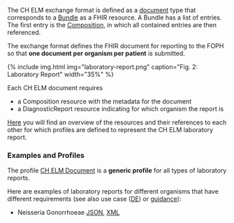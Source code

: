 The CH ELM exchange format is defined as a [document](https://hl7.org/fhir/R4/documents.html) type that corresponds to a [Bundle](https://hl7.org/fhir/R4/bundle.html) as a FHIR resource. A Bundle has a list of entries. The first entry is the [Composition](https://hl7.org/fhir/R4/composition.html), in which all contained entries are then referenced.

The exchange format defines the FHIR document for reporting to the FOPH so that **one document per organism per patient** is submitted. 

{% include img.html img="laboratory-report.png" caption="Fig. 2: Laboratory Report" width="35%" %}

Each CH ELM document requires

- a Composition resource with the metadata for the document
- a DiagnosticReport resource indicating for which organism the report is

[Here](profiles.html#overview) you will find an overview of the resources and their references to each other for which profiles are defined to represent the CH ELM laboratory report.

### Examples and Profiles
The profile [CH ELM Document](StructureDefinition-ch-elm-document.html) is a **generic profile** for all types of laboratory reports.

Here are examples of laboratory reports for different organisms that have different requirements (see also use case ([DE](usecase-german.html)) or [guidance](guidance.html)):
* Neisseria Gonorrhoeae [JSON](Bundle-1Doc-NeisseriaGonorrhoeae.json.html), [XML](Bundle-1Doc-NeisseriaGonorrhoeae.xml.html)

